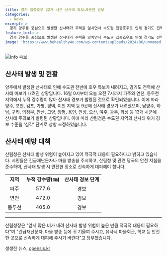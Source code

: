 ```yaml
---
title: 경기 집중호우 22개 시군 산사태 특보…9곳엔 경보
categories:
  - News
excerpt: >
  경기 양주를 중심으로 발생한 산사태가 주택을 덮치면서 수도권 집중호우로 인해 경기도 전역에 산사태 위기가 확산되고 있다. 현재까지 22개 시군에서 산사태 예보가 내려졌으며, 강수량이 많은 지역을 중심으로 산사태 경보가 발령되고 있다. 산림청은 수도권 지역의 산사태 위기 경보 수준을 심각 단계로 상향 발령하며, 시민들에게 적극적인 대응을 촉구하고 있다. (사진=경기도북부소방재난본부 제공)
feature_text: >
  경기 양주를 중심으로 발생한 산사태가 주택을 덮치면서 수도권 집중호우로 인해 경기도 전역에 산사태 위기가 확산되고 있다. 현재까지 22개 시군에서 산사태 예보가 내려졌으며, 강수량이 많은 지역을 중심으로 산사태 경보가 발령되고 있다. 산림청은 수도권 지역의 산사태 위기 경보 수준을 심각 단계로 상향 발령하며, 시민들에게 적극적인 대응을 촉구하고 있다. (사진=경기도북부소방재난본부 제공)
image: 'https://www.behealthy4u.com/wp-content/uploads/2024/06/unnamed-file.png'
---
```


<p><img src="https://www.behealthy4u.com/wp-content/uploads/2024/06/unnamed-file.png" alt="info 속보" /></p>

<h2 data-ke-size="size26">산사태 발생 및 현황</h2>

<p data-ke-size="size16">양주에서 발생한 산사태로 인해 수도권 전반에 호우 특보가 내려지고, 경기도 전역에 산사태 예보가 내려진 상황입니다. 16일 0시부터 오늘 오전 7시까지 파주와 연천, 동두천 지역에서 누적 강수량이 많아 산사태 경보가 발령된 것으로 확인되었습니다. 이에 따라 양주, 포천, 김포, 가평, 평택, 이천 지역 등 9곳에 산사태 경보가 내려졌으며, 남양주, 하남, 구리, 의정부, 안산, 고양, 양평, 용인, 안성, 오산, 여주, 광주, 화성 등 13개 시군에 산사태 주의보가 발령된 상황입니다. 이에 따라 산림청은 수도권 지역의 산사태 위기 경보 수준을 '심각' 단계로 상향 조정하였습니다.</p>

<h2 data-ke-size="size26">산사태 예방 대책</h2>

<p data-ke-size="size16">산림청은 산사태 발생 위험이 높아지고 있어 적극적 대응이 필요하다고 밝히고 있습니다. 시민들은 긴급재난문자나 마을 방송을 주시하고, 산림청 및 관련 당국의 안전 지침을 준수하며, 산사태 발생 시 안전한 장소로 신속하게 대피해야 합니다.</p>

<table>
  <tr>
    <td style="text-align: center; height: 17px;"><b>지역</b></td>
    <td style="text-align: center; height: 17px;"><b>누적 강수량(㎜)</b></td>
    <td style="text-align: center; height: 17px;"><b>산사태 경보 단계</b></td>
  </tr>
  <tr>
    <td style="text-align: center; height: 17px;">파주</td>
    <td style="text-align: center; height: 17px;">577.6</td>
    <td style="text-align: center; height: 17px;">경보</td>
  </tr>
  <tr>
    <td style="text-align: center; height: 17px;">연천</td>
    <td style="text-align: center; height: 17px;">472.0</td>
    <td style="text-align: center; height: 17px;">경보</td>
  </tr>
  <tr>
    <td style="text-align: center; height: 17px;">동두천</td>
    <td style="text-align: center; height: 17px;">405.0</td>
    <td style="text-align: center; height: 17px;">경보</td>
  </tr>
</table>

<hr>

<p data-ke-size="size16">산림청장은 "앞서 많은 비가 내려 산사태 발생 위험이 높은 만큼 적극적 대응이 필요하다"며 "긴급재난문자, 마을 방송 등에 귀 기울여 주시고, 유사시 마을회관, 학교 등 안전한 곳으로 신속하게 대피해 주시기 바란다"고 당부했습니다.</p>
생생한 뉴스, <a href="https://opensis.kr" rel="dofollow">opensis.kr</a>


